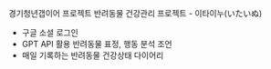 경기청년갭이어 프로젝트
반려동물 건강관리 프로젝트 - 이타이누(いたいぬ)

- 구글 소셜 로그인
- GPT API 활용 반려동물 표정, 행동 분석 조언
- 매일 기록하는 반려동물 건강상태 다이어리
